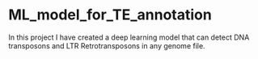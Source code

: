 # ML_model_for_TE_annotation
In this project I have created a deep learning model that can detect DNA transposons and LTR Retrotransposons in any genome file. 
